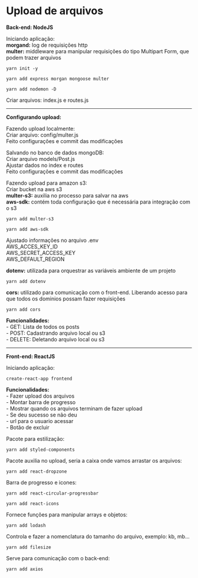 # **Upload de arquivos**

**Back-end: NodeJS**

Iniciando aplicação:
<br>**morgand:** log de requisições http
<br>**multer:** middleware para manipular requisições do tipo Multipart Form, que podem trazer arquivos
```
yarn init -y

yarn add express morgan mongoose multer

yarn add nodemon -D
```

Criar arquivos: index.js e routes.js

---

**Configurando upload:**

Fazendo upload localmente:
<br>Criar arquivo: config/multer.js
<br>Feito configurações e commit das modificações

Salvando no banco de dados mongoDB:
<br>Criar arquivo models/Post.js
<br>Ajustar dados no index e routes
<br>Feito configurações e commit das modificações

Fazendo upload para amazon s3:
<br>Criar bucket na aws s3
<br>**multer-s3:** auxilia no processo para salvar na aws
<br>**aws-sdk:** contém toda configuração que é necessária para integração com o s3
```
yarn add multer-s3

yarn add aws-sdk
```

Ajustado informações no arquivo .env
<br>AWS_ACCES_KEY_ID
<br>AWS_SECRET_ACCESS_KEY
<br>AWS_DEFAULT_REGION

**dotenv:** utilizada para orquestrar as variáveis ambiente de um projeto
```
yarn add dotenv
```

**cors:** utilizado para comunicação com o front-end. Liberando acesso para que todos os dominios possam fazer requisições
```
yarn add cors
```

**Funcionalidades:**
<br>- GET: Lista de todos os posts
<br>- POST: Cadastrando arquivo local ou s3
<br>- DELETE: Deletando arquivo local ou s3

---

**Front-end: ReactJS**

Iniciando aplicação:
```
create-react-app frontend
```

**Funcionalidades:**
<br>- Fazer upload dos arquivos
<br>- Montar barra de progresso
<br>- Mostrar quando os arquivos terminam de fazer upload
<br>- Se deu sucesso se não deu
<br>- url para o usuario acessar
<br>- Botão de excluir

Pacote para estilização:
```
yarn add styled-components
```

Pacote auxilia no upload, seria a caixa onde vamos arrastar os arquivos:
```
yarn add react-dropzone
```

Barra de progresso e icones:
```
yarn add react-circular-progressbar

yarn add react-icons
```

Fornece funções para manipular arrays e objetos:
```
yarn add lodash
```

Controla e fazer a nomenclatura do tamanho do arquivo, exemplo: kb, mb...
```
yarn add filesize
```

Serve para comunicação com o back-end:
```
yarn add axios
```